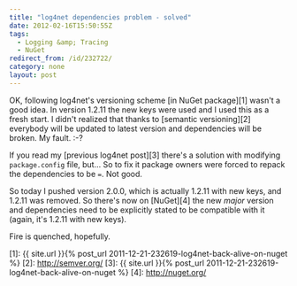 ```yaml
---
title: "log4net dependencies problem - solved"
date: 2012-02-16T15:50:55Z
tags:
  - Logging &amp; Tracing
  - NuGet
redirect_from: /id/232722/
category: none
layout: post
---
```

OK, following log4net's versioning scheme [in NuGet package][1] wasn't a good idea. In version 1.2.11 the new keys were used and I used this as a fresh start. I didn't realized that thanks to [semantic versioning][2] everybody will be updated to latest version and dependencies will be broken. My fault. :-?

If you read my [previous log4net post][3] there's a solution with modifying `package.config` file, but... So to fix it package owners were forced to repack the dependencies to be `=`. Not good.

So today I pushed version 2.0.0, which is actually 1.2.11 with new keys, and 1.2.11 was removed. So there's now on [NuGet][4] the new _major_ version and dependencies need to be explicitly stated to be compatible with it (again, it's 1.2.11 with new keys).

Fire is quenched, hopefully.

[1]: {{ site.url }}{% post_url 2011-12-21-232619-log4net-back-alive-on-nuget %}
[2]: http://semver.org/
[3]: {{ site.url }}{% post_url 2011-12-21-232619-log4net-back-alive-on-nuget %}
[4]: http://nuget.org/
